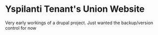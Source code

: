# Yspilanti Tenant's Union Website

Very early workings of a drupal project. Just wanted the backup/version control for now
